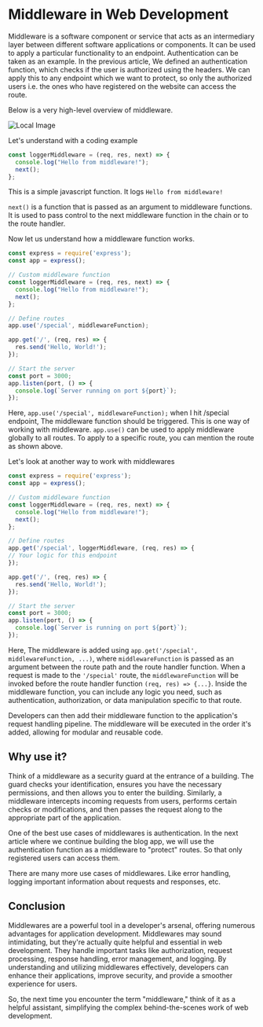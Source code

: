# Middleware in Web Development

Middleware is a software component or service that acts as an intermediary layer between different software applications or components. It can be used to apply a particular functionality to an endpoint. Authentication can be taken as an example. In the previous article, We defined an authentication function, which checks if the user is authorized using the headers. We can apply this to any endpoint which we want to protect, so only the authorized users i.e. the ones who have registered on the website can access the route.


Below is a very high-level overview of middleware.

![Local Image](/articleimages/middlewares.png)



Let's understand with a coding example

```javascript
const loggerMiddleware = (req, res, next) => {
  console.log("Hello from middleware!");
  next();
};
```

This is a simple javascript function. It logs  `Hello from middleware!`

`next()` is a function that is passed as an argument to middleware functions. It is used to pass control to the next middleware function in the chain or to the route handler.

Now let us understand how a middleware function works.

```javascript
const express = require('express');
const app = express();

// Custom middleware function
const loggerMiddleware = (req, res, next) => {
  console.log("Hello from middleware!");
  next();
};

// Define routes
app.use('/special', middlewareFunction);

app.get('/', (req, res) => {
  res.send('Hello, World!');
});

// Start the server
const port = 3000;
app.listen(port, () => {
  console.log(`Server running on port ${port}`);
});

```

Here, `app.use('/special', middlewareFunction);` when I hit /special endpoint, The middleware function should be triggered. This is one way of working with middleware. `app.use()` can be used to apply middleware globally to all routes. To apply to a specific route, you can mention the route as shown above.

Let's look at another way to work with middlewares

```javascript
const express = require('express');
const app = express();

// Custom middleware function
const loggerMiddleware = (req, res, next) => {
  console.log("Hello from middleware!");
  next();
};

// Define routes
app.get('/special', loggerMiddleware, (req, res) => {
// Your logic for this endpoint
});

app.get('/', (req, res) => {
  res.send('Hello, World!');
});

// Start the server
const port = 3000;
app.listen(port, () => {
  console.log(`Server is running on port ${port}`);
});
```

Here, The middleware is added using `app.get('/special', middlewareFunction, ...)`, where `middlewareFunction` is passed as an argument between the route path and the route handler function. When a request is made to the `'/special'` route, the `middlewareFunction` will be invoked before the route handler function `(req, res) => {...}`. Inside the middleware function, you can include any logic you need, such as authentication, authorization, or data manipulation specific to that route.

Developers can then add their middleware function to the application's request handling pipeline. The middleware will be executed in the order it's added, allowing for modular and reusable code.

## Why use it?
Think of a middleware as a security guard at the entrance of a building. The guard checks your identification, ensures you have the necessary permissions, and then allows you to enter the building. Similarly, a middleware intercepts incoming requests from users, performs certain checks or modifications, and then passes the request along to the appropriate part of the application.

One of the best use cases of middlewares is authentication. In the next article where we continue building the blog app, we will use the authentication function as a middleware to "protect" routes. So that only registered users can access them.

There are many more use cases of middlewares. Like error handling, logging important information about requests and responses, etc.

## Conclusion
Middlewares are a powerful tool in a developer's arsenal, offering numerous advantages for application development. Middlewares may sound intimidating, but they're actually quite helpful and essential in web development. They handle important tasks like authorization, request processing, response handling, error management, and logging. By understanding and utilizing middlewares effectively, developers can enhance their applications, improve security, and provide a smoother experience for users.

So, the next time you encounter the term "middleware," think of it as a helpful assistant, simplifying the complex behind-the-scenes work of web development.